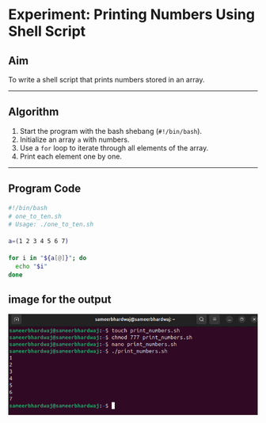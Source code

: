 # **Experiment: Printing Numbers Using Shell Script**

## **Aim**
To write a shell script that prints numbers stored in an array.

---

## **Algorithm**
1. Start the program with the bash shebang (`#!/bin/bash`).
2. Initialize an array `a` with numbers.
3. Use a `for` loop to iterate through all elements of the array.
4. Print each element one by one.

---

## **Program Code**

```sh
#!/bin/bash
# one_to_ten.sh
# Usage: ./one_to_ten.sh

a=(1 2 3 4 5 6 7)

for i in "${a[@]}"; do
  echo "$i"
done
```
## **image for the output**

![image](images/print_numbers.sh.png)